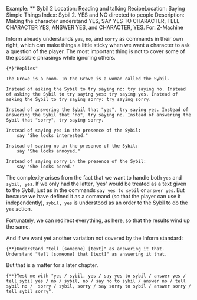 Example: ** Sybil 2
Location: Reading and talking
RecipeLocation: Saying Simple Things
Index: Sybil 2. YES and NO directed to people
Description: Making the character understand YES, SAY YES TO CHARACTER, TELL CHARACTER YES, ANSWER YES, and CHARACTER, YES.
For: Z-Machine

  
Inform already understands ``yes``, ``no``, and ``sorry`` as commands in their own right, which can make things a little sticky when we want a character to ask a question of the player. The most important thing is not to cover some of the possible phrasings while ignoring others.

  

``` inform7
{*}"Replies"

The Grove is a room. In the Grove is a woman called the Sybil.

Instead of asking the Sybil to try saying no: try saying no. Instead of asking the Sybil to try saying yes: try saying yes. Instead of asking the Sybil to try saying sorry: try saying sorry.

Instead of answering the Sybil that "yes", try saying yes. Instead of answering the Sybil that "no", try saying no. Instead of answering the Sybil that "sorry", try saying sorry.

Instead of saying yes in the presence of the Sybil:
	say "She looks interested."

Instead of saying no in the presence of the Sybil:
	say "She looks annoyed."

Instead of saying sorry in the presence of the Sybil:
	say "She looks bored."
```

  
The complexity arises from the fact that we want to handle both ``yes`` and ``sybil, yes``. If we only had the latter, 'yes' would be treated as a text given to the Sybil, just as in the commands ``say yes to sybil`` or ``answer yes``. But because we have defined it as a command (so that the player can use it independently), ``sybil, yes`` is understood as an order to the Sybil to do the ``yes`` action.

  
Fortunately, we can redirect everything, as here, so that the results wind up the same.

  
And if we want yet another variation not covered by the Inform standard:

  

``` inform7
{**}Understand "tell [someone] [text]" as answering it that. Understand "tell [someone] that [text]" as answering it that.
```

  
But that is a matter for a later chapter.

  

``` inform7
{**}Test me with "yes / sybil, yes / say yes to sybil / answer yes / tell sybil yes / no / sybil, no / say no to sybil / answer no / tell sybil no /  sorry / sybil, sorry / say sorry to sybil / answer sorry / tell sybil sorry".
```

